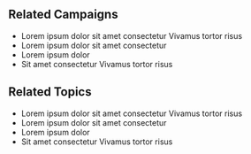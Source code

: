 <section class="campaign-related gray-wrapper">
  <div class="grid-container">
    <div class="grid-row grid-gap-lg">
      <div class="tablet:grid-col">
        <h2>Related Campaigns</h2>
        <ul>
          <li class="usa-icon-list__item">
            <div class="usa-icon-list__content"> Lorem ipsum dolor sit amet consectetur Vivamus tortor risus </div>
          </li>
          <li class="usa-icon-list__item">
            <div class="usa-icon-list__content"> Lorem ipsum dolor sit amet consectetur  </div>
          </li>
          <li class="usa-icon-list__item">
            <div class="usa-icon-list__content"> Lorem ipsum dolor </div>
          </li>
          <li class="usa-icon-list__item">
            <div class="usa-icon-list__content"> Sit amet consectetur Vivamus tortor risus </div>
          </li>
        </ul>
      </div>
      <div class="tablet:grid-col">
        <h2>Related Topics</h2>
        <ul>
          <li class="usa-icon-list__item">
            <div class="usa-icon-list__content"> Lorem ipsum dolor sit amet consectetur Vivamus tortor risus </div>
          </li>
          <li class="usa-icon-list__item">
            <div class="usa-icon-list__content"> Lorem ipsum dolor sit amet consectetur  </div>
          </li>
          <li class="usa-icon-list__item">
            <div class="usa-icon-list__content"> Lorem ipsum dolor </div>
          </li>
          <li class="usa-icon-list__item">
            <div class="usa-icon-list__content"> Sit amet consectetur Vivamus tortor risus </div>
          </li>
        </ul>
      </div>
    </div>
  </div>
</section>